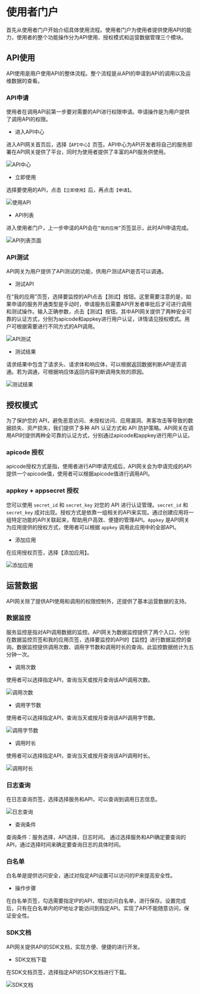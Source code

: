 # 使用者门户

首先从使用者门户开始介绍具体使用流程。使用者门户为使用者提供使用API的能力，使用者的整个功能操作分为API使用、授权模式和运营数据管理三个模块。

## API使用

API使用是用户使用API的整体流程。整个流程是从API的申请到API的调用以及运维数据的查看。

### API申请

使用者在调用API前第一步要对需要的API进行权限申请。申请操作是为用户提供了调用API的权限。
* 进入API中心

进入API网关首页后，选择`【API中心】`页签。API中心为API开发者将自己的服务部署在API网关提供了平台，同时为使用者提供了丰富的API服务供使用。
 
![API中心](images/img2.1.1-1.png)

* 立即使用

选择要使用的API，点击`【立即使用】`后，再点击`【申请】`。
 
![使用API](images/img2.1.1-2.png)

* API列表

进入使用者门户，上一步申请的API会在`“我的应用”`页签显示，此时API申请完成。

![API列表页面](images/img2.1.1-3.png)

### API测试

API网关为用户提供了API测试的功能，供用户测试API是否可以调通。

* 测试API

在“我的应用”页签，选择要监控的API点击【测试】按钮。这里需要注意的是，如果申请的服务开通类型是手动时，申请服务后需要API开发者审批后才可进行调用和测试操作。输入正确参数，点击【测试】按钮。其中API网关提供了两种安全可靠的认证方式，分别为apicode和appkey进行用户认证，详情请见授权模式。用户可根据需要进行不同方式的API调用。

![API测试](images/img2.1.2-1.png)

* 测试结果

请求结果中包含了请求头、请求体和响应体，可以根据返回数据判断API是否调通。若为调通，可根据响应体返回内容判断调用失败的原因。

![测试结果](images/img2.1.2-2.png)

## 授权模式

为了保护您的 API，避免恶意访问、未授权访问、应用漏洞、黑客攻击等导致的数据损失、资产损失，我们提供了多种 API 认证方式和 API 防护策略。API网关在调用API时提供两种全可靠的认证方式，分别通过apicode和appkey进行用户认证。

### apicode 授权

apicode授权方式是指，使用者进行API申请完成后，API网关会为申请完成的API提供一个apicode值，使用者可以根据apicode值进行调用API。

### appkey + appsecret 授权

您可以使用 `secret_id` 和 `secret_key` 对您的 API 进行认证管理。`secret_id` 和 `secret_key` 成对出现。授权方式是依靠一组相关的API来实现。通过创建应用将一组特定功能的API关联起来，帮助用户高效、便捷的管理API。`Appkey` 是API网关为应用提供的授权方式，使用者可以根据 `appkey` 调用此应用中的全部API。

* 添加应用

在应用授权页签，选择【添加应用】。

![添加应用](images/img2.2.2-1.png)

## 运营数据

API网关除了提供API使用和调用的权限控制外，还提供了基本运营数据的支持。

### 数据监控

服务监控是指对API调用数据的监控。API网关为数据监控提供了两个入口，分别在数据监控页签和我的应用页签，选择要监控的API的【监控】进行数据监控的查询。数据监控提供调用次数、调用字节数和调用时长的查询。此监控数据统计为五分钟一次。

* 调用次数

使用者可以选择指定API，查询当天或按月查询该API调用次数。

![调用次数](images/img2.3.1-1.png)

* 调用字节数

使用者可以选择指定API，查询当天或按月查询该API调用字节数。

![调用字节数](images/img2.3.1-2.png)

* 调用时长

使用者可以选择指定API，查询当天或按月查询该API调用时长。

![调用时长](images/img2.3.1-3.png)

### 日志查询

在日志查询页签，选择选择服务和API，可以查询到调用日志信息。

![日志查询](images/img2.3.2-1.png)

* 查询条件

查询条件：服务选择，API选择，日志时间。
通过选择服务和API确定要查询的API，通过选择时间来确定要查询日志的具体时间。

### 白名单

白名单是提供访问安全，通过对指定API设置可以访问的IP来提高安全性。

* 操作步骤

在白名单页签，勾选需要指定IP的API，增加访问白名单，进行保存。设置完成后，只有在白名单内的IP地址才能访问到指定API。实现了API不能随意访问，保证安全性。

### SDK文档

API网关提供API的SDK文档，实现方便、便捷的进行开发。

* SDK文档下载

在SDK文档页签，选择指定API的SDK文档进行下载。

![SDK文档](images/img2.3.4-1.png)
